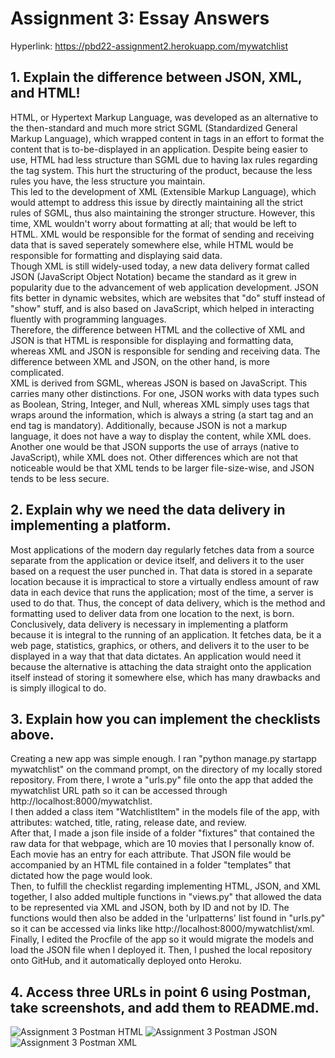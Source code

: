 # Assignment 3: Essay Answers

Hyperlink: https://pbd22-assignment2.herokuapp.com/mywatchlist

## 1. Explain the difference between JSON, XML, and HTML!
HTML, or Hypertext Markup Language, was developed as an alternative to the then-standard and much more strict SGML (Standardized General Markup Language), which wrapped content in tags in an effort to format the content that is to-be-displayed in an application. Despite being easier to use, HTML had less structure than SGML due to having lax rules regarding the tag system. This hurt the structuring of the product, because the less rules you have, the less structure you maintain. <br>
This led to the development of XML (Extensible Markup Language), which would attempt to address this issue by directly maintaining all the strict rules of SGML, thus also maintaining the stronger structure. However, this time, XML wouldn't worry about formatting at all; that would be left to HTML. XML would be responsible for the format of sending and receiving data that is saved seperately somewhere else, while HTML would be responsible for formatting and displaying said data. <br>
Though XML is still widely-used today, a new data delivery format called JSON (JavaScript Object Notation) became the standard as it grew in popularity due to the advancement of web application development. JSON fits better in dynamic websites, which are websites that "do" stuff instead of "show" stuff, and is also based on JavaScript, which helped in interacting fluently with programming languages. <br>
Therefore, the difference between HTML and the collective of XML and JSON is that HTML is responsible for displaying and formatting data, whereas XML and JSON is responsible for sending and receiving data. The difference between XML and JSON, on the other hand, is more complicated. <br>
XML is derived from SGML, whereas JSON is based on JavaScript. This carries many other distinctions. For one, JSON works with data types such as Boolean, String, Integer, and Null, whereas XML simply uses tags that wraps around the information, which is always a string (a start tag and an end tag is mandatory). Additionally, because JSON is not a markup language, it does not have a way to display the content, while XML does. Another one would be that JSON supports the use of arrays (native to JavaScript), while XML does not. Other differences which are not that noticeable would be that XML tends to be larger file-size-wise, and JSON tends to be less secure.<br>

## 2. Explain why we need the data delivery in implementing a platform.
Most applications of the modern day regularly fetches data from a source separate from the application or device itself, and delivers it to the user based on a request the user punched in. That data is stored in a separate location because it is impractical to store a virtually endless amount of raw data in each device that runs the application; most of the time, a server is used to do that. Thus, the concept of data delivery, which is the method and formatting used to deliver data from one location to the next, is born. <br>
Conclusively, data delivery is necessary in implementing a platform because it is integral to the running of an application. It fetches data, be it a web page, statistics, graphics, or others, and delivers it to the user to be displayed in a way that that data dictates. An application would need it because the alternative is attaching the data straight onto the application itself instead of storing it somewhere else, which has many drawbacks and is simply illogical to do. <br>

## 3. Explain how you can implement the checklists above.
Creating a new app was simple enough. I ran "python manage.py startapp mywatchlist" on the command prompt, on the directory of my locally stored repository. From there, I wrote a "urls.py" file onto the app that added the mywatchlist URL path so it can be accessed through http://localhost:8000/mywatchlist. <br>
I then added a class item "WatchlistItem" in the models file of the app, with attributes: watched, title, rating, release date, and review. <br>
After that, I made a json file inside of a folder "fixtures" that contained the raw data for that webpage, which are 10 movies that I personally know of. Each movie has an entry for each attribute. That JSON file would be accompanied by an HTML file contained in a folder "templates" that dictated how the page would look. <br>
Then, to fulfill the checklist regarding implementing HTML, JSON, and XML together, I also added multiple functions in "views.py" that allowed the data to be represented via XML and JSON, both by ID and not by ID. The functions would then also be added in the 'urlpatterns' list found in "urls.py" so it can be accessed via links like http://localhost:8000/mywatchlist/xml. <br>
Finally, I edited the Procfile of the app so it would migrate the models and load the JSON file when I deployed it. Then, I pushed the local repository onto GitHub, and it automatically deployed onto Heroku.
 
## 4. Access three URLs in point 6 using Postman, take screenshots, and add them to README.md.
![Assignment 3 Postman HTML](https://user-images.githubusercontent.com/96697117/191449984-c8a696a2-7c4b-4ee6-af45-2a165abc922c.png)
![Assignment 3 Postman JSON](https://user-images.githubusercontent.com/96697117/191449922-113f02e9-e2df-4229-925c-2c29c984bafd.png)
![Assignment 3 Postman XML](https://user-images.githubusercontent.com/96697117/191449942-848e977c-0045-4147-a550-49fbbf8a2df4.png)


